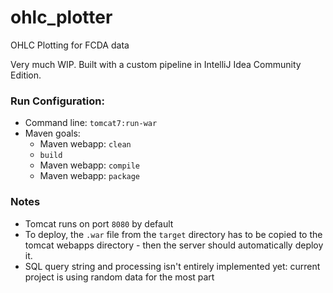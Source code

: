 # ohlc_plotter
OHLC Plotting for FCDA data

Very much WIP. Built with a custom pipeline in IntelliJ Idea Community Edition.

### Run Configuration:
* Command line: `tomcat7:run-war`
* Maven goals:
    * Maven webapp: `clean`
    * `build`
    * Maven webapp: `compile`
    * Maven webapp: `package`

### Notes
* Tomcat runs on port `8080` by default
* To deploy, the `.war` file from the `target` directory has to be copied to the tomcat webapps directory - then the server should automatically deploy it.
* SQL query string and processing isn't entirely implemented yet: current project is using random data for the most part
